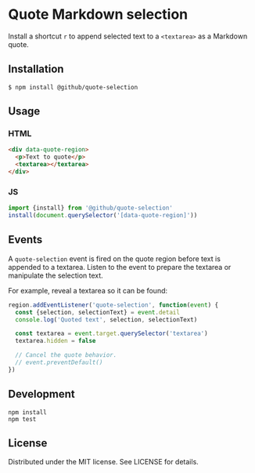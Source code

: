 # Quote Markdown selection

Install a shortcut `r` to append selected text to a `<textarea>` as a Markdown quote.

## Installation

```
$ npm install @github/quote-selection
```

## Usage

### HTML

```html
<div data-quote-region>
  <p>Text to quote</p>
  <textarea></textarea>
</div>
```

### JS

```js
import {install} from '@github/quote-selection'
install(document.querySelector('[data-quote-region]'))
```

## Events

A `quote-selection` event is fired on the quote region before text is appended to a textarea. Listen to the event to prepare the textarea or manipulate the selection text.

For example, reveal a textarea so it can be found:

```js
region.addEventListener('quote-selection', function(event) {
  const {selection, selectionText} = event.detail
  console.log('Quoted text', selection, selectionText)

  const textarea = event.target.querySelector('textarea')
  textarea.hidden = false

  // Cancel the quote behavior.
  // event.preventDefault()
})
```

## Development

```
npm install
npm test
```

## License

Distributed under the MIT license. See LICENSE for details.
